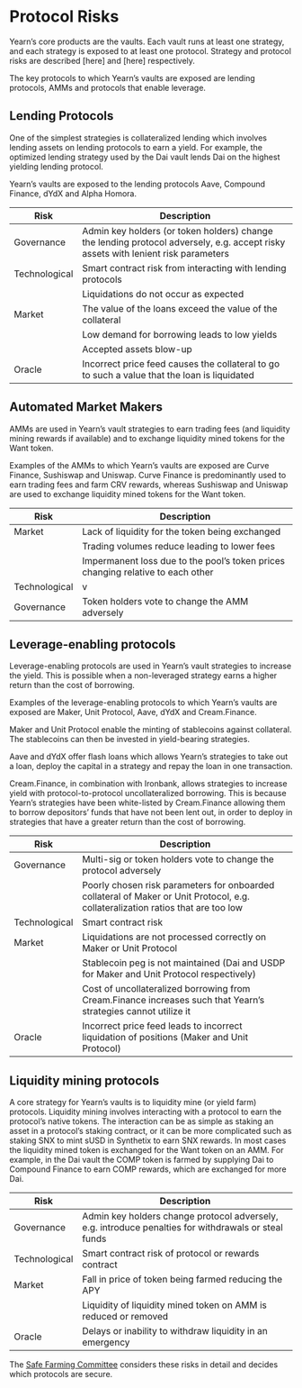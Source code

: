 # Protocol Risks

Yearn’s core products are the vaults. Each vault runs at least one strategy, and each strategy is exposed to at least one protocol. Strategy and protocol risks are described [here] and [here] respectively.

The key protocols to which Yearn’s vaults are exposed are lending protocols, AMMs and protocols that enable leverage.

## Lending Protocols

One of the simplest strategies is collateralized lending which involves lending assets on lending protocols to earn a yield. For example, the optimized lending strategy used by the Dai vault lends Dai on the highest yielding lending protocol.

Yearn’s vaults are exposed to the lending protocols Aave, Compound Finance, dYdX and Alpha Homora.

|Risk|Description|
|----|-----------|
|Governance|Admin key holders (or token holders) change the lending protocol adversely, e.g. accept risky assets with lenient risk parameters|
|Technological|Smart contract risk from interacting with lending protocols|
||Liquidations do not occur as expected|
|Market|The value of the loans exceed the value of the collateral|
||Low demand for borrowing leads to low yields|
||Accepted assets blow-up|
|Oracle|Incorrect price feed causes the collateral to go to such a value that the loan is liquidated|

## Automated Market Makers

AMMs are used in Yearn’s vault strategies to earn trading fees (and liquidity mining rewards if available) and to exchange liquidity mined tokens for the Want token.

Examples of the AMMs to which Yearn’s vaults are exposed are Curve Finance, Sushiswap and Uniswap. Curve Finance is predominantly used to earn trading fees and farm CRV rewards, whereas Sushiswap and Uniswap are used to exchange liquidity mined tokens for the Want token.


|Risk|Description|
|----|-----------|
|Market|Lack of liquidity for the token being exchanged|
||Trading volumes reduce leading to lower fees|
||Impermanent loss due to the pool’s token prices changing relative to each other|
|Technological|v|
|Governance|Token holders vote to change the AMM adversely|

## Leverage-enabling protocols

Leverage-enabling protocols are used in Yearn’s vault strategies to increase the yield. This is possible when a non-leveraged strategy earns a higher return than the cost of borrowing.

Examples of the leverage-enabling protocols to which Yearn’s vaults are exposed are Maker, Unit Protocol, Aave, dYdX and Cream.Finance.

Maker and Unit Protocol enable the minting of stablecoins against collateral. The stablecoins can then be invested in yield-bearing strategies.

Aave and dYdX offer flash loans which allows Yearn’s strategies to take out a loan, deploy the capital in a strategy and repay the loan in one transaction.

Cream.Finance, in combination with Ironbank, allows strategies to increase yield with protocol-to-protocol uncollateralized borrowing. This is because Yearn’s strategies have been white-listed by Cream.Finance allowing them to borrow depositors’ funds that have not been lent out, in order to deploy in strategies that have a greater return than the cost of borrowing.


|Risk|Description|
|----|-----------|
|Governance|Multi-sig or token holders vote to change the protocol adversely|
||Poorly chosen risk parameters for onboarded collateral of Maker or Unit Protocol, e.g. collateralization ratios that are too low|
|Technological|Smart contract risk|
|Market|Liquidations are not processed correctly on Maker or Unit Protocol|
||Stablecoin peg is not maintained (Dai and USDP for Maker and Unit Protocol respectively)|
||Cost of uncollateralized borrowing from Cream.Finance increases such that Yearn’s strategies cannot utilize it|
|Oracle|Incorrect price feed leads to incorrect liquidation of positions  (Maker and Unit Protocol)|

## Liquidity mining protocols


A core strategy for Yearn’s vaults is to liquidity mine (or yield farm) protocols.
Liquidity mining involves interacting with a protocol to earn the protocol’s native tokens. The interaction can be as simple as staking an asset in a protocol’s staking contract, or it can be more complicated such as staking SNX to mint sUSD in Synthetix to earn SNX rewards.
In most cases the liquidity mined token is exchanged for the Want token on an AMM. For example, in the Dai vault the COMP token is farmed by supplying Dai to Compound Finance to earn COMP rewards, which are exchanged for more Dai.


|Risk|Description|
|----|-----------|
|Governance|Admin key holders change protocol adversely, e.g. introduce penalties for withdrawals or steal funds|
|Technological|Smart contract risk of protocol or rewards contract|
|Market|Fall in price of token being farmed reducing the APY|
||Liquidity of liquidity mined token on AMM is reduced or removed |
|Oracle|Delays or inability to withdraw liquidity in an emergency|

The [Safe Farming Committee](https://gov.yearn.finance/t/introducing-yearn-safe-farming-committee/10533) considers these risks in detail and decides which protocols are secure.